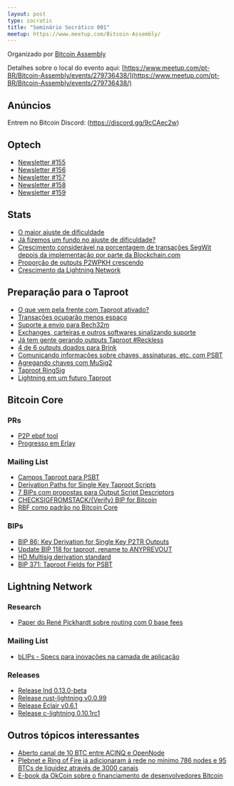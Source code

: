 ```yaml
---
layout: post
type: socratic
title: "Seminário Socrático 001"
meetup: https://www.meetup.com/Bitcoin-Assembly/
---
```


Organizado por [Bitcoin Assembly](https://twitter.com/bitcoinassembly)

Detalhes sobre o local do evento aqui: [https://www.meetup.com/pt-BR/Bitcoin-Assembly/events/279736438/](https://www.meetup.com/pt-BR/Bitcoin-Assembly/events/279736438/)

## Anúncios

Entrem no Bitcoin Discord: (https://discord.gg/9cCAec2w)

## Optech

- [Newsletter #155](https://bitcoinops.org/en/newsletters/2021/06/30/)<br>
- [Newsletter #156](https://bitcoinops.org/en/newsletters/2021/07/07/)<br>
- [Newsletter #157](https://bitcoinops.org/en/newsletters/2021/07/14/)<br>
- [Newsletter #158](https://bitcoinops.org/en/newsletters/2021/07/21/)<br>
- [Newsletter #159](https://bitcoinops.org/en/newsletters/2021/07/28/)<br>

## Stats

- [O maior ajuste de dificuldade](http://bitcoin.sipa.be/speed-lin-ever.png)<br>
- [Já fizemos um fundo no ajuste de dificuldade?](https://mempool.space/pt/)
- [Crescimento considerável na porcentagem de transações SegWit depois da implementação por parte da Blockchain.com](https://transactionfee.info/charts/transactions-spending-segwit/?start=2017-06-28)<br>
- [Proporção de outputs P2WPKH crescendo](https://transactionfee.info/charts/output-type-distribution-count/?start=2021-01-01&avg=7)<br>
- [Crescimento da Lightning Network](https://bitcoinvisuals.com/lightning)<br>

## Preparação para o Taproot

- [O que vem pela frente com Taproot ativado?](https://twitter.com/pwuille/status/1403736902579023875?s=20)
- [Transações ocuparão menos espaço](https://twitter.com/murchandamus/status/1406812285562200064)
- [Suporte a envio para Bech32m](https://bitcoinops.org/en/newsletters/2021/06/23/)
- [Exchanges, carteiras e outros softwares sinalizando suporte](https://en.bitcoin.it/wiki/Bech32_adoption)
- [Já tem gente gerando outputs Taproot #Reckless](https://twitter.com/RCasatta/status/1413049169745481730)
- [4 de 6 outputs doados para Brink](https://twitter.com/0xB10C/status/1418527624339599361)
- [Comunicando informações sobre chaves, assinaturas, etc. com PSBT](https://bitcoinops.org/en/topics/psbt/)
- [Agregando chaves com MuSig2](https://medium.com/blockstream/musig2-simple-two-round-schnorr-multisignatures-bf9582e99295)
- [Taproot RingSig](https://github.com/jonasnick/taproot-ringsig)
- [Lightning em um futuro Taproot](https://lists.linuxfoundation.org/pipermail/lightning-dev/2019-December/002375.html)

## Bitcoin Core

### PRs

- [P2P ebpf tool](https://twitter.com/jb55/status/1408151600200249347)
- [Progresso em Erlay](https://github.com/bitcoin/bitcoin/pull/21515)

### Mailing List

- [Campos Taproot para PSBT](https://lists.linuxfoundation.org/pipermail/bitcoin-dev/2021-June/019095.html)<br>
- [Derivation Paths for Single Key Taproot Scripts](https://lists.linuxfoundation.org/pipermail/bitcoin-dev/2021-June/019096.html)<br>
- [7 BIPs com propostas para Output Script Descriptors](https://lists.linuxfoundation.org/pipermail/bitcoin-dev/2021-June/019151.html)<br>
- [CHECKSIGFROMSTACK/{Verify} BIP for Bitcoin](https://lists.linuxfoundation.org/pipermail/bitcoin-dev/2021-July/019192.html)<br>
- [RBF como padrão no Bitcoin Core](https://lists.linuxfoundation.org/pipermail/bitcoin-dev/2021-June/019074.html)


### BIPs
- [BIP 86: Key Derivation for Single Key P2TR Outputs](https://github.com/bitcoin/bips/pull/1137)<br>
- [Update BIP 118 for taproot, rename to ANYPREVOUT](https://github.com/bitcoin/bips/pull/943)<br>
- [HD Multisig derivation standard](https://github.com/bitcoin/bips/pull/1072)<br>
- [BIP 371: Taproot Fields for PSBT](https://github.com/bitcoin/bips/pull/1139)<br>


## Lightning Network

### Research

- [Paper do René Pickhardt sobre routing com 0 base fees](https://twitter.com/renepickhardt/status/1414895844889960450)

### Mailing List

- [bLIPs - Specs para inovações na camada de aplicação](https://lists.linuxfoundation.org/pipermail/lightning-dev/2021-June/003086.html)

### Releases
- [Release lnd 0.13.0-beta](https://github.com/lightningnetwork/lnd/releases/tag/v0.13.0-beta)<br>
- [Release rust-lightning v0.0.99](https://github.com/rust-bitcoin/rust-lightning/releases/tag/v0.0.99)<br>
- [Release Eclair v0.6.1](https://github.com/ACINQ/eclair/releases/tag/v0.6.1)<br>
- [Release c-lightning 0.10.1rc1](https://github.com/ElementsProject/lightning/releases/tag/v0.10.1rc1)

## Outros tópicos interessantes
- [Aberto canal de 10 BTC entre ACINQ e OpenNode](https://twitter.com/BTC_LN/status/1418254705986138113)<br>
- [Plebnet e Ring of Fire já adicionaram à rede no mínimo 786 nodes e 95 BTCs de liquidez através de 3000 canais](https://twitter.com/capoczino/status/1415992091885383684?s=20)<br>
- [E-book da OkCoin sobre o financiamento de desenvolvedores Bitcoin](https://f.hubspotusercontent20.net/hubfs/5507270/AVAX%20-%20June2021/Giving%20Back%20to%20Bitcoin%20Ebook_July%202021.pdf?__hstc=256698580.6cf6cc09f93b05e3fa721d29962bab83.1617049026624.1627313244955.1627317115783.152&__hssc=256698580.1.1627317115783&__hsfp=1248791189&hsutk=6cf6cc09f93b05e3fa721d29962bab83&contentType=landing-page)
 
